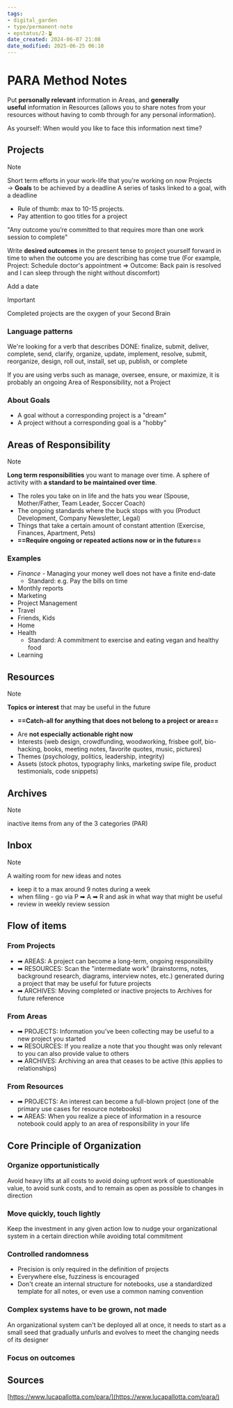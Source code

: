 ```yaml
---
tags: 
- digital_garden
- type/permanent-note
- epstatus/2-🪴
date_created: 2024-06-07 21:08
date_modified: 2025-06-25 06:10
---
```

# PARA Method Notes

Put **personally relevant** information in Areas, and **generally useful** information in Resources (allows you to share notes from your resources without having to comb through for any personal information).

As yourself: When would you like to face this information next time?

## Projects

> [!note]
> Short term efforts in your work-life that you're working on now
> Projects → **Goals** to be achieved by a deadline
> A series of tasks linked to a goal, with a deadline

+ Rule of thumb: max to 10-15 projects. 
+ Pay attention to goo titles for a project

"Any outcome you’re committed to that requires more than one work session to complete"

Write **desired outcomes** in the present tense to project yourself forward in time to when the outcome you are describing has come true (For example, Project: Schedule doctor's appointment ⇒ Outcome: Back pain is resolved and I can sleep through the night without discomfort)

Add a date

> [!important]
> Completed projects are the oxygen of your Second Brain 

### Language patterns

We're looking for a verb that describes DONE: finalize, submit, deliver, complete, send, clarify, organize, update, implement, resolve, submit, reorganize, design, roll out, install, set up, publish, or complete

If you are using verbs such as manage, oversee, ensure, or maximize, it is probably an ongoing Area of Responsibility, not a Project

### About Goals

- A goal without a corresponding project is a "dream"
- A project without a corresponding goal is a "hobby"

## Areas of Responsibility

> [!note]
> **Long term responsibilities** you want to manage over time.
> A sphere of activity with **a standard to be maintained over time**.

* The roles you take on in life and the hats you wear (Spouse, Mother/Father, Team Leader, Soccer Coach)
* The ongoing standards where the buck stops with you (Product Development, Company Newsletter, Legal)
* Things that take a certain amount of constant attention (Exercise, Finances, Apartment, Pets)
* **==Require ongoing or repeated actions now or in the future==**

### Examples

+ *Finance* - Managing your money well does not have a finite end-date
	+ Standard: e.g. Pay the bills on time
+ Monthly reports
+ Marketing
+ Project Management
+ Travel
+ Friends, Kids
+ Home
+ Health
	+ Standard: A commitment to exercise and eating vegan and healthy food
+ Learning

## Resources

> [!note]
> **Topics or interest** that may be useful in the future 

+ **==Catch-all for anything that does not belong to a project or area==**
- Are **not especially actionable right now**
- Interests (web design, crowdfunding, woodworking, frisbee golf, bio-hacking, books, meeting notes, favorite quotes, music, pictures)
- Themes (psychology, politics, leadership, integrity)
- Assets (stock photos, typography links, marketing swipe file, product testimonials, code snippets)

## Archives

> [!note]
>  inactive items from any of the 3 categories (PAR)

## Inbox

> [!note]
> A waiting room for new ideas and notes 

+ keep it to a max around 9 notes during a week
+ when filing - go via P ➡ A ➡ R and ask in what way that might be useful
+ review in weekly review session

## Flow of items

### From Projects

- ➡ AREAS: A project can become a long-term, ongoing responsibility
- ➡ RESOURCES: Scan the "intermediate work" (brainstorms, notes, background research, diagrams, interview notes, etc.) generated during a project that may be useful for future projects
- ➡ ARCHIVES: Moving completed or inactive projects to Archives for future reference

### From Areas

- ➡ PROJECTS: Information you've been collecting may be useful to a new project you started
- ➡ RESOURCES: If you realize a note that you thought was only relevant to you can also provide value to others
- ➡ ARCHIVES: Archiving an area that ceases to be active (this applies to relationships)

### From Resources

- ➡ PROJECTS: An interest can become a full-blown project (one of the primary use cases for resource notebooks)
- ➡ AREAS: When you realize a piece of information in a resource notebook could apply to an area of responsibility in your life

## Core Principle of Organization

### Organize opportunistically

Avoid heavy lifts at all costs to avoid doing upfront work of questionable value, to avoid sunk costs, and to remain as open as possible to changes in direction

### Move quickly, touch lightly

Keep the investment in any given action low to nudge your organizational system in a certain direction while avoiding total commitment

### Controlled randomness

- Precision is only required in the definition of projects
- Everywhere else, fuzziness is encouraged
- Don't create an internal structure for notebooks, use a standardized template for all notes, or even use a common naming convention

### Complex systems have to be grown, not made

An organizational system can't be deployed all at once, it needs to start as a small seed that gradually unfurls and evolves to meet the changing needs of its designer

### Focus on outcomes

## Sources

[https://www.lucapallotta.com/para/](https://www.lucapallotta.com/para/)